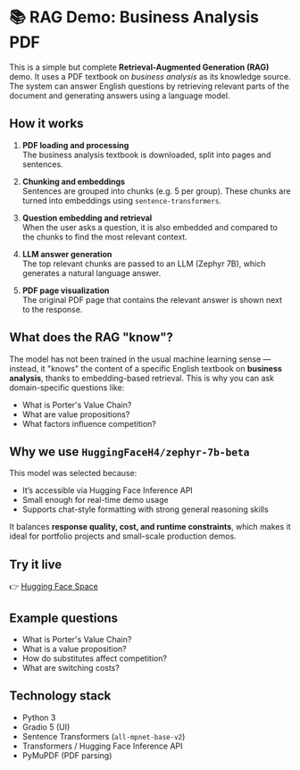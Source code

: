 # 📚 **RAG Demo: Business Analysis PDF**

This is a simple but complete **Retrieval-Augmented Generation (RAG)** demo. It uses a PDF textbook on _business analysis_ as its knowledge source. The system can answer English questions by retrieving relevant parts of the document and generating answers using a language model.

## **How it works**

1. **PDF loading and processing**  
   The business analysis textbook is downloaded, split into pages and sentences.

2. **Chunking and embeddings**  
   Sentences are grouped into chunks (e.g. 5 per group). These chunks are turned into embeddings using `sentence-transformers`.

3. **Question embedding and retrieval**  
   When the user asks a question, it is also embedded and compared to the chunks to find the most relevant context.

4. **LLM answer generation**  
   The top relevant chunks are passed to an LLM (Zephyr 7B), which generates a natural language answer.

5. **PDF page visualization**  
   The original PDF page that contains the relevant answer is shown next to the response.

## **What does the RAG "know"?**

The model has not been trained in the usual machine learning sense — instead, it "knows" the content of a specific English textbook on **business analysis**, thanks to embedding-based retrieval. This is why you can ask domain-specific questions like:

- What is Porter's Value Chain?
- What are value propositions?
- What factors influence competition?

## **Why we use `HuggingFaceH4/zephyr-7b-beta`**

This model was selected because:

- It’s accessible via Hugging Face Inference API
- Small enough for real-time demo usage
- Supports chat-style formatting with strong general reasoning skills

It balances **response quality, cost, and runtime constraints**, which makes it ideal for portfolio projects and small-scale production demos.

## **Try it live**

👉 [Hugging Face Space](https://huggingface.co/spaces/DanielSokach/RAG)

## **Example questions**

- What is Porter's Value Chain?
- What is a value proposition?
- How do substitutes affect competition?
- What are switching costs?

## **Technology stack**

- Python 3
- Gradio 5 (UI)
- Sentence Transformers (`all-mpnet-base-v2`)
- Transformers / Hugging Face Inference API
- PyMuPDF (PDF parsing)
